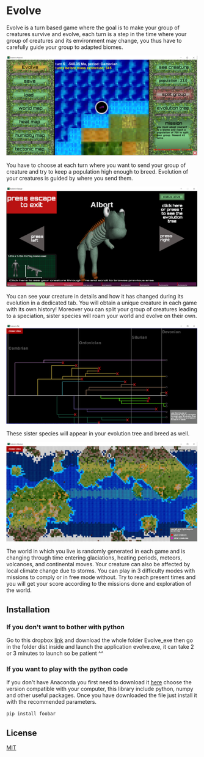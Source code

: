 # Evolve

Evolve is a turn based game where the goal is to make your group of creatures survive and evolve, each turn is a step in the time where your group of creatures and its environment may change, you thus have to carefully guide your group to adapted biomes.

<p align="left">
  <img src="menu.png" width="500" title="hover text">
</p>

You have to choose at each turn where you want to send your group of creature and try to keep a population high enough to breed. Evolution of your creatures is guided by where you send them.

<p align="left">
  <img src="creature.png" width="500" title="hover text">
</p>

You can see your creature in details and how it has changed during its evolution in a dedicated tab. You will obtain a unique creature in each game with its own history! Moreover you can split your group of creatures leading to a speciation, sister species will roam your world and evolve on their own.

<p align="left">
  <img src="tree.png" width="500" title="hover text">
</p>

These sister species will appear in your evolution tree and breed as well.

<p align="left">
  <img src="map.png" width="500" title="hover text">
</p>

The world in which you live is randomly generated in each game and is changing through time entering glaciations, heating periods, meteors, volcanoes, and continental moves. Your creature can also be affected by local climate change due to storms.
You can play in 3 difficulty modes with missions to comply or in free mode without. Try to reach present times and you will get your score according to the missions done and exploration of the world.

## Installation

### If you don't want to bother with python

Go to this dropbox [link](https://pip.pypa.io/en/stable/) and download the whole folder Evolve_exe then go in the folder dist inside and launch the application evolve.exe, it can take 2 or 3 minutes to launch so be patient ^^


### If you want to play with the python code

If you don't have Anaconda you first need to download it [here](https://www.anaconda.com/products/individual) choose the version compatible with your computer, this library include python, numpy and other useful packages.
Once you have downloaded the file just install it with the recommended parameters.
```bash
pip install foobar
```


## License
[MIT](https://choosealicense.com/licenses/mit/)

